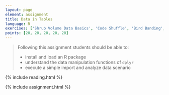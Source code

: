```yaml
---
layout: page
element: assignment
title: Data in Tables
language: R
exercises: ['Shrub Volume Data Basics', 'Code Shuffle', 'Bird Banding', 'Portal Data Manipulation', 'Portal Data Manipulation Pipes']
points: [20, 20, 20, 20, 20]
---
```


> Following this assignment students should be able to:
>
> - install and load an R package
> - understand the data manipulation functions of `dplyr`
> - execute a simple import and analyze data scenario

{% include reading.html %}

{% include assignment.html %}
